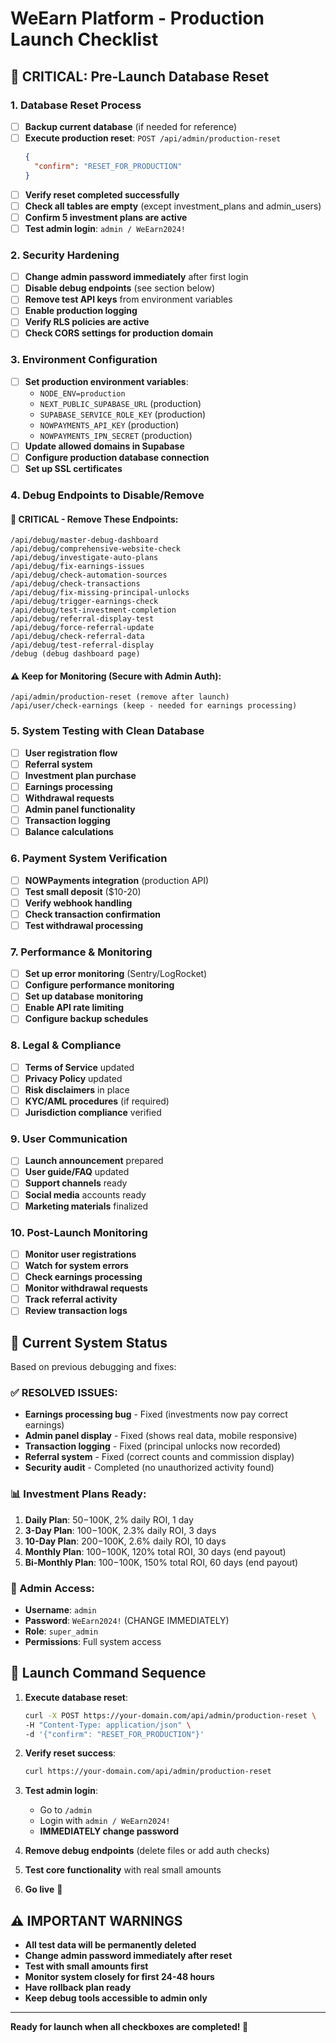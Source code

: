 # WeEarn Platform - Production Launch Checklist

## 🚨 CRITICAL: Pre-Launch Database Reset

### 1. Database Reset Process
- [ ] **Backup current database** (if needed for reference)
- [ ] **Execute production reset**: `POST /api/admin/production-reset`
  ```json
  {
    "confirm": "RESET_FOR_PRODUCTION"
  }
  ```
- [ ] **Verify reset completed successfully**
- [ ] **Check all tables are empty** (except investment_plans and admin_users)
- [ ] **Confirm 5 investment plans are active**
- [ ] **Test admin login**: `admin / WeEarn2024!`

### 2. Security Hardening
- [ ] **Change admin password immediately** after first login
- [ ] **Disable debug endpoints** (see section below)
- [ ] **Remove test API keys** from environment variables
- [ ] **Enable production logging**
- [ ] **Verify RLS policies are active**
- [ ] **Check CORS settings for production domain**

### 3. Environment Configuration
- [ ] **Set production environment variables**:
  - `NODE_ENV=production`
  - `NEXT_PUBLIC_SUPABASE_URL` (production)
  - `SUPABASE_SERVICE_ROLE_KEY` (production)
  - `NOWPAYMENTS_API_KEY` (production)
  - `NOWPAYMENTS_IPN_SECRET` (production)
- [ ] **Update allowed domains in Supabase**
- [ ] **Configure production database connection**
- [ ] **Set up SSL certificates**

### 4. Debug Endpoints to Disable/Remove

#### 🔴 CRITICAL - Remove These Endpoints:
```
/api/debug/master-debug-dashboard
/api/debug/comprehensive-website-check
/api/debug/investigate-auto-plans
/api/debug/fix-earnings-issues
/api/debug/check-automation-sources
/api/debug/check-transactions
/api/debug/fix-missing-principal-unlocks
/api/debug/trigger-earnings-check
/api/debug/test-investment-completion
/api/debug/referral-display-test
/api/debug/force-referral-update
/api/debug/check-referral-data
/api/debug/test-referral-display
/debug (debug dashboard page)
```

#### ⚠️ Keep for Monitoring (Secure with Admin Auth):
```
/api/admin/production-reset (remove after launch)
/api/user/check-earnings (keep - needed for earnings processing)
```

### 5. System Testing with Clean Database
- [ ] **User registration flow**
- [ ] **Referral system**
- [ ] **Investment plan purchase**
- [ ] **Earnings processing**
- [ ] **Withdrawal requests**
- [ ] **Admin panel functionality**
- [ ] **Transaction logging**
- [ ] **Balance calculations**

### 6. Payment System Verification
- [ ] **NOWPayments integration** (production API)
- [ ] **Test small deposit** ($10-20)
- [ ] **Verify webhook handling**
- [ ] **Check transaction confirmation**
- [ ] **Test withdrawal processing**

### 7. Performance & Monitoring
- [ ] **Set up error monitoring** (Sentry/LogRocket)
- [ ] **Configure performance monitoring**
- [ ] **Set up database monitoring**
- [ ] **Enable API rate limiting**
- [ ] **Configure backup schedules**

### 8. Legal & Compliance
- [ ] **Terms of Service** updated
- [ ] **Privacy Policy** updated
- [ ] **Risk disclaimers** in place
- [ ] **KYC/AML procedures** (if required)
- [ ] **Jurisdiction compliance** verified

### 9. User Communication
- [ ] **Launch announcement** prepared
- [ ] **User guide/FAQ** updated
- [ ] **Support channels** ready
- [ ] **Social media** accounts ready
- [ ] **Marketing materials** finalized

### 10. Post-Launch Monitoring
- [ ] **Monitor user registrations**
- [ ] **Watch for system errors**
- [ ] **Check earnings processing**
- [ ] **Monitor withdrawal requests**
- [ ] **Track referral activity**
- [ ] **Review transaction logs**

## 🎯 Current System Status

Based on previous debugging and fixes:

### ✅ RESOLVED ISSUES:
- **Earnings processing bug** - Fixed (investments now pay correct earnings)
- **Admin panel display** - Fixed (shows real data, mobile responsive)
- **Transaction logging** - Fixed (principal unlocks now recorded)
- **Referral system** - Fixed (correct counts and commission display)
- **Security audit** - Completed (no unauthorized activity found)

### 📊 Investment Plans Ready:
1. **Daily Plan**: $50-$100K, 2% daily ROI, 1 day
2. **3-Day Plan**: $100-$100K, 2.3% daily ROI, 3 days  
3. **10-Day Plan**: $200-$100K, 2.6% daily ROI, 10 days
4. **Monthly Plan**: $100-$100K, 120% total ROI, 30 days (end payout)
5. **Bi-Monthly Plan**: $100-$100K, 150% total ROI, 60 days (end payout)

### 🔐 Admin Access:
- **Username**: `admin`
- **Password**: `WeEarn2024!` (CHANGE IMMEDIATELY)
- **Role**: `super_admin`
- **Permissions**: Full system access

## 🚀 Launch Command Sequence

1. **Execute database reset**:
   ```bash
   curl -X POST https://your-domain.com/api/admin/production-reset \
   -H "Content-Type: application/json" \
   -d '{"confirm": "RESET_FOR_PRODUCTION"}'
   ```

2. **Verify reset success**:
   ```bash
   curl https://your-domain.com/api/admin/production-reset
   ```

3. **Test admin login**:
   - Go to `/admin`
   - Login with `admin / WeEarn2024!`
   - **IMMEDIATELY change password**

4. **Remove debug endpoints** (delete files or add auth checks)

5. **Test core functionality** with real small amounts

6. **Go live** 🎉

## ⚠️ IMPORTANT WARNINGS

- **All test data will be permanently deleted**
- **Change admin password immediately after reset**
- **Test with small amounts first**
- **Monitor system closely for first 24-48 hours**
- **Have rollback plan ready**
- **Keep debug tools accessible to admin only**

---

**Ready for launch when all checkboxes are completed! 🚀**
